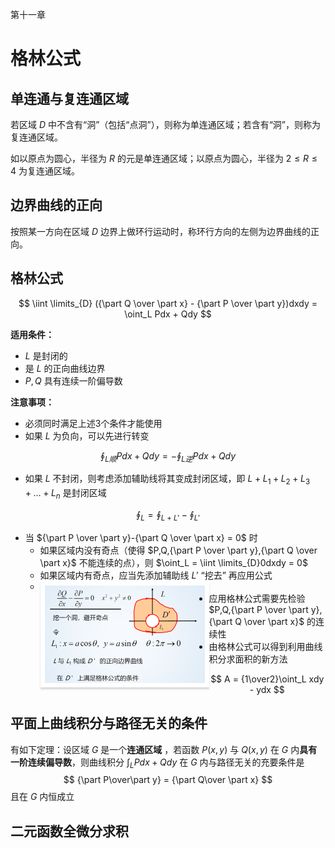 第十一章

# 格林公式



## 单连通与复连通区域

若区域 $D$ 中不含有“洞”（包括“点洞”），则称为单连通区域；若含有“洞”，则称为复连通区域。

如以原点为圆心，半径为 $R$ 的元是单连通区域；以原点为圆心，半径为 $2\leq R \leq 4$ 为复连通区域。



## 边界曲线的正向

按照某一方向在区域 $D$ 边界上做环行运动时，称环行方向的左侧为边界曲线的正向。



## 格林公式

$$
\iint \limits_{D} ({\part Q \over \part x} - {\part P \over \part y})dxdy = \oint_L Pdx + Qdy
$$

**适用条件：**

- $L$ 是封闭的
- 是 $L$ 的正向曲线边界
- $P,Q$ 具有连续一阶偏导数



**注意事项：**

- 必须同时满足上述3个条件才能使用
- 如果 $L$ 为负向，可以先进行转变

$$
\oint_{L顺}Pdx + Qdy = -\oint_{L逆} Pdx + Qdy
$$

- 如果 $L$ 不封闭，则考虑添加辅助线将其变成封闭区域，即 $L + L_1 + L_2 + L_3 + \dots + L_n$ 是封闭区域

$$
\oint_L = \oint_{L+L'} - \oint_{L'}
$$

- 当 ${\part P \over \part y}-{\part Q \over \part x} = 0$ 时
  - 如果区域内没有奇点（使得 $P,Q,{\part P \over \part y},{\part Q \over \part x}$ 不能连续的点），则 $\oint_L = \iint \limits_{D}0dxdy = 0$
  - 如果区域内有奇点，应当先添加辅助线 $L'$ “挖去” 再应用公式
  - <img src="../assets/images/image-20200512183238201.png" alt="image-20200512183238201" style="zoom: 25%; float: left; border: 5px;border: 30px;
        border-style: solid;
        border-color: #fff; box-shadow: 0px 10px 10px rgba(0, 0, 0, 0.15);" />
- 应用格林公式需要先检验 $P,Q,{\part P \over \part y},{\part Q \over \part x}$ 的连续性
- 由格林公式可以得到利用曲线积分求面积的新方法

$$
A = {1\over2}\oint_L xdy - ydx
$$



## 平面上曲线积分与路径无关的条件

有如下定理：设区域 $G$ 是一个**连通区域** ，若函数 $P(x,y)$ 与 $Q(x,y)$ 在 $G$ 内**具有一阶连续偏导数**，则曲线积分 $\int_L Pdx + Qdy$ 在 $G$ 内与路径无关的充要条件是
$$
{\part P\over\part y} = {\part Q\over \part x}
$$
且在 $G$ 内恒成立



## 二元函数全微分求积

